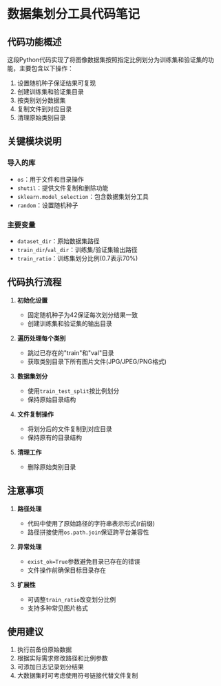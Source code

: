 # 数据集划分工具代码笔记

## 代码功能概述
这段Python代码实现了将图像数据集按照指定比例划分为训练集和验证集的功能，主要包含以下操作：
1. 设置随机种子保证结果可复现
2. 创建训练集和验证集目录
3. 按类别划分数据集
4. 复制文件到对应目录
5. 清理原始类别目录

## 关键模块说明

### 导入的库
- `os`：用于文件和目录操作
- `shutil`：提供文件复制和删除功能
- `sklearn.model_selection`：包含数据集划分工具
- `random`：设置随机种子

### 主要变量
- `dataset_dir`：原始数据集路径
- `train_dir`/`val_dir`：训练集/验证集输出路径
- `train_ratio`：训练集划分比例(0.7表示70%)

## 代码执行流程

1. **初始化设置**
   - 固定随机种子为42保证每次划分结果一致
   - 创建训练集和验证集的输出目录

2. **遍历处理每个类别**
   - 跳过已存在的"train"和"val"目录
   - 获取类别目录下所有图片文件(JPG/JPEG/PNG格式)

3. **数据集划分**
   - 使用`train_test_split`按比例划分
   - 保持原始目录结构

4. **文件复制操作**
   - 将划分后的文件复制到对应目录
   - 保持原有的目录结构

5. **清理工作**
   - 删除原始类别目录

## 注意事项

1. **路径处理**
   - 代码中使用了原始路径的字符串表示形式(r前缀)
   - 路径拼接使用`os.path.join`保证跨平台兼容性

2. **异常处理**
   - `exist_ok=True`参数避免目录已存在的错误
   - 文件操作前确保目标目录存在

3. **扩展性**
   - 可调整`train_ratio`改变划分比例
   - 支持多种常见图片格式

## 使用建议

1. 执行前备份原始数据
2. 根据实际需求修改路径和比例参数
3. 可添加日志记录划分结果
4. 大数据集时可考虑使用符号链接代替文件复制